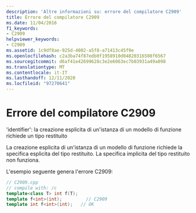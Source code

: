 ```yaml
---
description: 'Altre informazioni su: errore del compilatore C2909'
title: Errore del compilatore C2909
ms.date: 11/04/2016
f1_keywords:
- C2909
helpviewer_keywords:
- C2909
ms.assetid: 1c9df8ae-925d-4002-a5f8-a71413c45f9e
ms.openlocfilehash: c2a3ba74f87edb0f1958910d04820316508f6567
ms.sourcegitcommit: d6af41e42699628c3e2e6063ec7b03931a49a098
ms.translationtype: MT
ms.contentlocale: it-IT
ms.lasthandoff: 12/11/2020
ms.locfileid: "97270641"
---
```

# <a name="compiler-error-c2909"></a>Errore del compilatore C2909

'identifier': la creazione esplicita di un'istanza di un modello di funzione richiede un tipo restituito

La creazione esplicita di un'istanza di un modello di funzione richiede la specifica esplicita del tipo restituito. La specifica implicita del tipo restituito non funziona.

L'esempio seguente genera l'errore C2909:

```cpp
// C2909.cpp
// compile with: /c
template<class T> int f(T);
template f<int>(int);         // C2909
template int f<int>(int);   // OK
```
